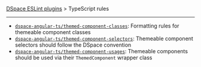 [DSpace ESLint plugins](../../../lint/README.md) > TypeScript rules
_______

- [`dspace-angular-ts/themed-component-classes`](./rules/themed-component-classes.md): Formatting rules for themeable component classes
- [`dspace-angular-ts/themed-component-selectors`](./rules/themed-component-selectors.md): Themeable component selectors should follow the DSpace convention
- [`dspace-angular-ts/themed-component-usages`](./rules/themed-component-usages.md): Themeable components should be used via their `ThemedComponent` wrapper class
